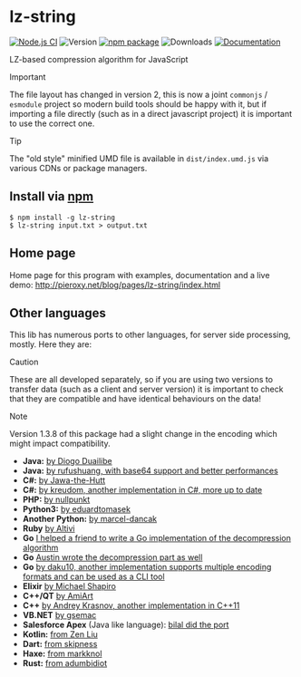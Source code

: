 lz-string
=========

[![Node.js CI](https://github.com/pieroxy/lz-string/actions/workflows/node.js.yml/badge.svg)](https://github.com/pieroxy/lz-string/actions/workflows/node.js.yml) ![Version](https://img.shields.io/github/package-json/v/pieroxy/lz-string/master.svg?logo=github) [![npm package](https://img.shields.io/npm/v/lz-string.svg?logo=npm)](https://www.npmjs.com/package/lz-string?logo=npm) ![Downloads](https://img.shields.io/npm/dw/lz-string.svg?logo=npm) [![Documentation](https://img.shields.io/badge/Documentation-blue?logo=readthedocs&logoColor=midnightblue)](http://pieroxy.net/blog/pages/lz-string/index.html)

LZ-based compression algorithm for JavaScript

> [!IMPORTANT]
> The file layout has changed in version 2, this is now a joint `commonjs` / `esmodule` project so modern build tools should be happy with it, but if importing a file directly (such as in a direct javascript project) it is important to use the correct one.

> [!TIP]
> The "old style" minified UMD file is available in `dist/index.umd.js` via various CDNs or package managers.

## Install via [npm](https://www.npmjs.com/package/lz-string)

```shell
$ npm install -g lz-string
$ lz-string input.txt > output.txt
```

## Home page
Home page for this program with examples, documentation and a live demo: http://pieroxy.net/blog/pages/lz-string/index.html

## Other languages
This lib has numerous ports to other languages, for server side processing, mostly. Here they are:

> [!CAUTION]
> These are all developed separately, so if you are using two versions to transfer data (such as a client and server version) it is important to check that they are compatible and have identical behaviours on the data!

> [!NOTE]
> Version 1.3.8 of this package had a slight change in the encoding which might impact compatibility.

* **Java:** [by Diogo Duailibe](https://github.com/diogoduailibe/lzstring4j)
* **Java:** [by rufushuang, with base64 support and better performances](https://github.com/rufushuang/lz-string4java)
* **C#:** [by Jawa-the-Hutt](https://github.com/jawa-the-hutt/lz-string-csharp)
* **C#:** [by kreudom, another implementation in C#, more up to date](https://github.com/kreudom/lz-string-csharp)
* **PHP:** [by nullpunkt](https://github.com/nullpunkt/lz-string-php)
* **Python3:** [by eduardtomasek](https://github.com/eduardtomasek/lz-string-python)
* **Another Python:** [by marcel-dancak](https://github.com/marcel-dancak/lz-string-python)
* **Ruby** [by Altivi](https://github.com/Altivi/lz_string)
* **Go** [I helped a friend to write a Go implementation of the decompression algorithm](https://github.com/pieroxy/lz-string-go)
* **Go** [Austin wrote the decompression part as well](https://github.com/Lazarus/lz-string-go)
* **Go** [by daku10, another implementation supports multiple encoding formats and can be used as a CLI tool](https://github.com/daku10/go-lz-string)
* **Elixir** [by Michael Shapiro](https://github.com/koudelka/elixir-lz-string)
* **C++/QT** [by AmiArt](https://github.com/AmiArt/qt-lzstring)
* **C++** [by Andrey Krasnov, another implementation in C++11](https://github.com/andykras/lz-string-cpp)
* **VB.NET** [by gsemac](https://github.com/gsemac/lz-string-vb)
* **Salesforce Apex** (Java like language): [bilal did the port](https://github.com/bilalfastian/LZ4String)
* **Kotlin:** [from Zen Liu](https://github.com/ZenLiuCN/lz-string4k)
* **Dart:** [from skipness](https://github.com/skipness/lzstring-dart)
* **Haxe:** [from markknol](https://github.com/markknol/hx-lzstring)
* **Rust:** [from adumbidiot](https://github.com/adumbidiot/lz-str-rs)
